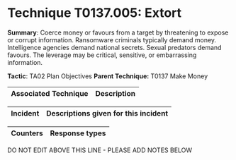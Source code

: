 # Technique T0137.005: Extort

**Summary**: Coerce money or favours from a target by threatening to expose or corrupt information. Ransomware criminals typically demand money. Intelligence agencies demand national secrets. Sexual predators demand favours. The leverage may be critical, sensitive, or embarrassing information.    

**Tactic**: TA02 Plan Objectives           **Parent Technique:** T0137 Make Money


| Associated Technique | Description |
| --------- | ------------------------- |



| Incident | Descriptions given for this incident |
| -------- | -------------------- |



| Counters | Response types |
| -------- | -------------- |


DO NOT EDIT ABOVE THIS LINE - PLEASE ADD NOTES BELOW